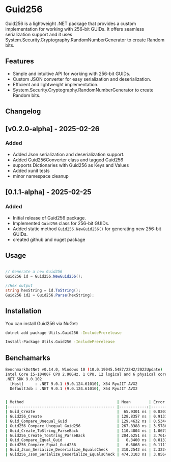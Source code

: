# Guid256

Guid256 is a lightweight .NET package that provides a custom implementation for working with 256-bit GUIDs. It offers seamless serialization support and it uses System.Security.Cryptography.RandomNumberGenerator to create Random bits.

## Features

- Simple and intuitive API for working with 256-bit GUIDs.
- Custom JSON converter for easy serialization and deserialization.
- Efficient and lightweight implementation.
- System.Security.Cryptography.RandomNumberGenerator to create Random bits.


## Changelog

## [v0.2.0-alpha] - 2025-02-26
### Added

- Added Json serialization and deserialization support.
- Added Guid256Converter class and tagged Guid256
- supports Dictionaries with Guid256 as Keys and Values
- Added xunit tests
- minor namespace cleanup


## [0.1.1-alpha] - 2025-02-25
### Added
- Initial release of Guid256 package.
- Implemented `Guid256` class for 256-bit GUIDs.
- Added static method `Guid256.NewGuid256()` for generating new 256-bit GUIDs.
- created github and nuget package

## Usage

```csharp

// Generate a new Guid256
Guid256 id = Guid256.NewGuid256();

//Hex output
string hexString = id.ToString();
Guid256 id2 = Guid256.Parse(hexString);
```
## Installation

You can install Guid256 via NuGet:

```sh
dotnet add package Utils.Guid256 -IncludePrerelease
```

```sh
Install-Package Utils.Guid256 -IncludePrerelease
```

## Benchamarks
```sh
BenchmarkDotNet v0.14.0, Windows 10 (10.0.19045.5487/22H2/2022Update)
Intel Core i5-10400F CPU 2.90GHz, 1 CPU, 12 logical and 6 physical cores
.NET SDK 9.0.102
  [Host]     : .NET 9.0.1 (9.0.124.61010), X64 RyuJIT AVX2
  DefaultJob : .NET 9.0.1 (9.0.124.61010), X64 RyuJIT AVX2


| Method                                         | Mean        | Error     | StdDev    |
|----------------------------------------------- |------------:|----------:|----------:|
| Guid_Create                                    |  65.9301 ns | 0.8203 ns | 0.7673 ns |
| Guid256_Create                                 | 128.8357 ns | 0.9131 ns | 0.8094 ns |
| Guid_Compare_Unequal_Guid                      | 129.4632 ns | 0.5344 ns | 0.4462 ns |
| Guid256_Compare_Unequal_Guid256                | 267.8388 ns | 3.5786 ns | 3.3475 ns |
| Guid_Create_ToString_ParseBack                 | 110.4804 ns | 1.0673 ns | 0.9462 ns |
| Guid256_Create_ToString_ParseBack              | 204.6251 ns | 3.7614 ns | 3.3343 ns |
| Guid_Compare_Equal_Guid                        |   0.3400 ns | 0.0131 ns | 0.0123 ns |
| Guid256_Compare_Equal_Guid256                  |   6.6068 ns | 0.1111 ns | 0.1040 ns |
| Guid_Json_Serialize_Deserialize_EqualsCheck    | 310.2542 ns | 2.3224 ns | 2.0587 ns |
| Guid256_Json_Serialize_Deserialize_EqualsCheck | 474.3103 ns | 3.8564 ns | 3.0108 ns |
```